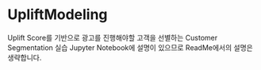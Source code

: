 # UpliftModeling
Uplift Score를 기반으로 광고를 진행해야할 고객을 선별하는 Customer Segmentation 실습
Jupyter Notebook에 설명이 있으므로 ReadMe에서의 설명은 생략합니다.
